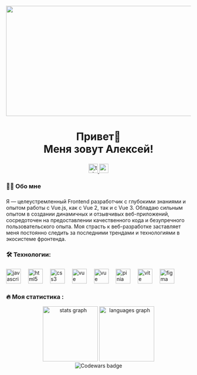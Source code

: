 <br clear="both">

<div align="center">
  <img height="300" width="600" src="https://user-images.githubusercontent.com/74038190/225813708-98b745f2-7d22-48cf-9150-083f1b00d6c9.gif"  />

</div>

###

<h1 align="center">Привет👋 <br> Меня зовут Алексей!</h1>

###

<div align="center">
<a href="https://t.me/eldenhard" target="_blank">
    <img src="https://img.shields.io/static/v1?message=Telegram&logo=telegram&label=&color=2CA5E0&logoColor=white&labelColor=&style=for-the-badge" height="25" alt="telegram logo"  />
  </a>
  <a href="https://www.youtube.com/@eldenhard" target="_blank">
    <img src="https://img.shields.io/static/v1?message=Youtube&logo=youtube&label=&color=FF0000&logoColor=white&labelColor=&style=for-the-badge" height="25" alt="youtube logo"  />
  </a>
  
</div>


<h3 align="left">👩‍💻  Обо мне</h3>

###

<p align="left">Я — целеустремленный Frontend разработчик с глубокими знаниями и опытом работы с Vue.js, как с Vue 2, так и с Vue 3. Обладаю сильным опытом в создании динамичных и отзывчивых веб-приложений, сосредоточен на предоставлении качественного кода и безупречного пользовательского опыта. Моя страсть к веб-разработке заставляет меня постоянно следить за последними трендами и технологиями в экосистеме фронтенда.</p>


<h3 align="left">🛠 Технологии:</h3>

###

<div align="left">
  <img src="https://cdn.jsdelivr.net/gh/devicons/devicon/icons/javascript/javascript-original.svg" height="40" alt="javascript logo"  />
  <img width="12" />
  <img src="https://cdn.jsdelivr.net/gh/devicons/devicon/icons/html5/html5-original.svg" height="40" alt="html5 logo"  />
  <img width="12" />
  <img src="https://cdn.jsdelivr.net/gh/devicons/devicon/icons/css3/css3-original.svg" height="40" alt="css3 logo"  />
  <img width="12" />
   <img src="https://skillicons.dev/icons?i=ts" height="40" alt="vue logo"  />
  <img width="12" />
  <img src="https://skillicons.dev/icons?i=vue" height="40" alt="vue logo"  />
  <img width="12" />
  <img src="https://skillicons.dev/icons?i=pinia" height="40" alt="pinia logo"  />
  <img width="12" />
  <img src="https://skillicons.dev/icons?i=vite" height="40" alt="vite logo"  />
  <img width="12" />
  <img src="https://skillicons.dev/icons?i=figma" height="40" alt="figma logo"  />
  <img width="12" />
</div>

###

<h3 align="left">🔥   Моя статистика :</h3>

<div align="center">
 <img src="https://github-readme-stats.vercel.app/api?username=eldenhard&hide_title=false&hide_rank=false&show_icons=true&include_all_commits=true&count_private=true&disable_animations=false&theme=default&locale=en&hide_border=false&order=1" height="150" alt="stats graph"  />
  <img src="https://github-readme-stats.vercel.app/api/top-langs?username=eldenhard&locale=en&hide_title=false&layout=compact&card_width=320&langs_count=5&theme=light&hide_border=false&order=2" height="150" alt="languages graph"  />
</div>
<div align="center">
  <img alt="Codewars badge" src="https://www.codewars.com/users/eldenhard/badges/large">
</div>

